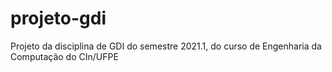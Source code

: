 # projeto-gdi
Projeto da disciplina de GDI do semestre 2021.1, do curso de Engenharia da Computação do CIn/UFPE
